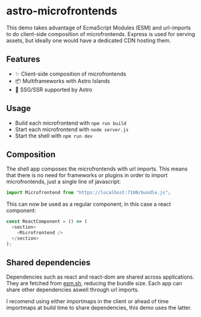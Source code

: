 # astro-microfrontends

This demo takes advantage of EcmaScript Modules (ESM) and url-imports to do client-side composition of microfrontends. Express is used for serving assets, but ideally one would have a dedicated CDN hosting them.

## Features

- ✨ Client-side composition of microfrontends
- 📦 Multiframeworks with Astro Islands
- 🚀 SSG/SSR supported by Astro

## Usage

- Build each microfrontend with `npm run build`
- Start each microfrontend with `node server.js`
- Start the shell with `npm run dev`

## Composition

The shell app composes the microfrontends with url imports. This means that there is no need for frameworks or plugins in order to import microfrontends, just a single line of javascript:

```javascript
import Microfrontend from "https://localhost:7100/bundle.js";
```

This can now be used as a regular component, in this case a react component:

```javascript
const ReactComponent = () => (
  <section>
    <Microfrontend />
  </section>
);
```

## Shared dependencies

Dependencies such as react and react-dom are shared across applications. They are fetched from [esm.sh](https://esm.sh/), reducing the bundle size. Each app can share other dependencies aswell through url imports.

I recomend using either importmaps in the client or ahead of time importmaps at build time to share dependencies, this demo uses the latter.
